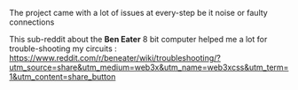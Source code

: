 

The project came with a lot of issues at every-step be it noise or faulty connections 

This sub-reddit about the **Ben Eater** 8 bit computer helped me a lot for trouble-shooting my circuits :
https://www.reddit.com/r/beneater/wiki/troubleshooting/?utm_source=share&utm_medium=web3x&utm_name=web3xcss&utm_term=1&utm_content=share_button
